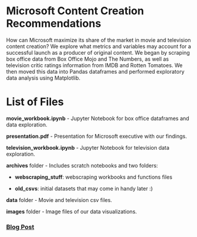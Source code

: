 # Microsoft Content Creation Recommendations

How can Microsoft maximize its share of the market in movie and television content creation? We explore what metrics and variables may account for a successful launch as a producer of original content. We began by scraping box office data from Box Office Mojo and The Numbers, as well as television critic ratings information from IMDB and Rotten Tomatoes. We then moved this data into Pandas dataframes and performed exploratory data analysis using Matplotlib.


# List of Files

**movie_workbook.ipynb** - Jupyter Notebook for box office dataframes and data exploration.

**presentation.pdf** - Presentation for Microsoft executive with our findings.

**television_workbook.ipynb** - Jupyter Notebook for television data exploration.

**archives** folder - Includes scratch notebooks and two folders:
  
*   **webscraping_stuff**: webscraping workbooks and functions files

*   **old_csvs**: initial datasets that may come in handy later :)

**data** folder - Movie and television csv files.

**images** folder - Image files of our data visualizations.

### [Blog Post](https://medium.com/@joshua.szymanowski/optimizing-entry-into-content-creation-7bd0735dce6b)

